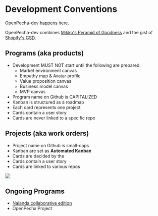 # Development Conventions

OpenPecha-dev [happens here.](https://github.com/orgs/OpenPecha-dev/projects)

OpenPecha-dev combines [Mikko's Pyramid of Goodness](https://medium.com/art-technology/the-pyramid-of-goodness-for-research-and-development-organizations-78ffc28c131f) and the gist of [Shopify's GSD](https://shopify.engineering/running-engineering-program-guide).

## Programs (aka products) 

*   Development MUST NOT start until the following are prepared:
    *   Market environment canvas
    *   Empathy map & Avatar profile
    *   Value proposition canvas
    *   Business model canvas
    *   MVP canvas
*   Program name on Github is CAPITALIZED
*   Kanban is structured as a roadmap
*   Each card represents one project
*   Cards contain a user story
*   Cards are never linked to a specific repo

## Projects (aka work orders)

*   Project name on Github is small-caps
*   Kanban are set as **Automated Kanban**
*   Cards are decided by the 
*   Cards contain a user story
*   Cards are linked to various repos

![](https://user-images.githubusercontent.com/17675331/159492857-c905a84b-772b-4271-85f1-6d44babb62fc.png)

## Ongoing Programs

*   [Nalanda collaborative edition](https://github.com/orgs/OpenPecha-dev/projects/7)
*   OpenPecha Project
